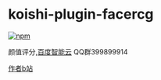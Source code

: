 # koishi-plugin-facercg

[![npm](https://img.shields.io/npm/v/koishi-plugin-facercg?style=flat-square)](https://www.npmjs.com/package/koishi-plugin-facercg)

颜值评分,[百度智能云](https://console.bce.baidu.com/ai/#/ai/face/overview/index)
QQ群399899914

[作者b站](https://space.bilibili.com/225995995)
